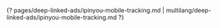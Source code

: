 {? pages/deep-linked-ads/ipinyou-mobile-tracking.md | multilang/deep-linked-ads/ipinyou-mobile-tracking.md ?}
